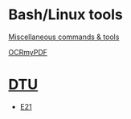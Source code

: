 # Bash/Linux tools

[Miscellaneous commands & tools](misc_bash.md) 

[OCRmyPDF](OCRmyPDF.md) 

# [DTU](DTU.md) 

- [E21](DTU.md#E21) 
